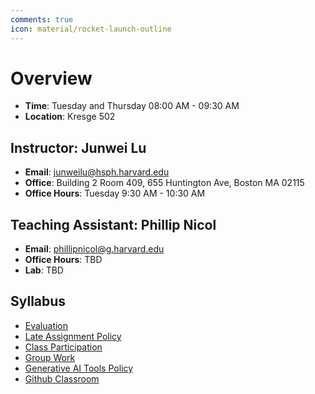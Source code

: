 ```yaml
---
comments: true
icon: material/rocket-launch-outline
---
```


# Overview

- **Time**: Tuesday and Thursday 08:00 AM - 09:30 AM
- **Location**: Kresge 502

## Instructor: Junwei Lu
- **Email**: junweilu@hsph.harvard.edu
- **Office**: Building 2 Room 409, 655 Huntington Ave, Boston MA 02115
- **Office Hours**: Tuesday 9:30 AM - 10:30 AM

## Teaching Assistant: Phillip Nicol
- **Email**: phillipnicol@g.harvard.edu 
- **Office Hours**: TBD
- **Lab**: TBD

## Syllabus

- [Evaluation](syllabus.md#evaluation)
- [Late Assignment Policy](syllabus.md#late-assignment-policy)
- [Class Participation](syllabus.md#class-participation)
- [Group Work](syllabus.md#group-work)
- [Generative AI Tools Policy](syllabus.md#generative-ai-tools-policy)
- [Github Classroom](syllabus.md#github-classroom)




